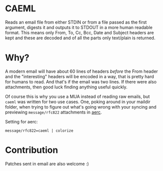 # CAEML

Reads an email file from either STDIN or from a file passed as the first argument, digests it and outputs it to STDOUT in a more human readable format. This means only From, To, Cc, Bcc, Date and Subject headers are kept and these are decoded and of all the parts only text/plain is returned.

# Why?

A modern email will have about 60 lines of headers _before_ the From header and the "interesting" headers will be encoded in a way, that is pretty hard for humans to read. And that's if the email was two lines. If there were also attachments, then good luck finding anything useful quickly.

Of course this is why you use a MUA instead of reading raw emails, but `caeml` was written for two use cases. One, poking around in your maildir folder, when trying to figure out what's going wrong with your syncing and previewing `message/rfc822` attachments in [aerc](aerc-mail.org).

Setting for aerc:
```
message/rfc822=caeml | colorize
```

# Contribution

Patches sent in email are also welcome :)
